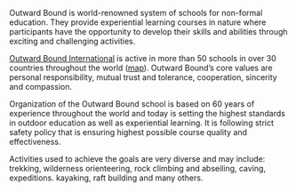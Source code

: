 Outward Bound is world-renowned system of schools for non-formal education. They provide experiential learning courses in nature where participants have the opportunity to develop their skills and abilities through exciting and challenging activities.

[Outward Bound International](http://www.outwardbound.net) is active in more than 50 schools in over 30 countries throughout the world ([map](http://www.outwardbound.net/schools/)). Outward Bound’s core values are personal responsibility, mutual trust and tolerance, cooperation, sincerity and compassion.

Organization of the Outward Bound school is based on 60 years of experience throughout the world and today is setting the highest standards in outdoor education as well as experiential learning. It is following strict safety policy that is ensuring highest possible course quality and effectiveness.

Activities used to achieve the goals are very diverse and may include: trekking, wilderness orienteering, rock climbing and abseiling, caving, expeditions. kayaking, raft building and many others.
